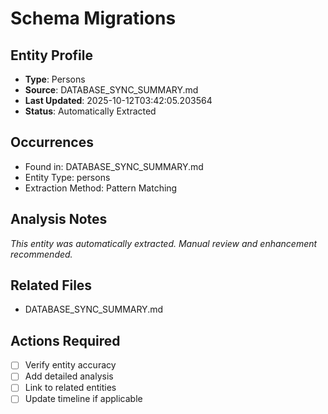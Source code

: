 # Schema Migrations

## Entity Profile
- **Type**: Persons
- **Source**: DATABASE_SYNC_SUMMARY.md
- **Last Updated**: 2025-10-12T03:42:05.203564
- **Status**: Automatically Extracted

## Occurrences
- Found in: DATABASE_SYNC_SUMMARY.md
- Entity Type: persons
- Extraction Method: Pattern Matching

## Analysis Notes
*This entity was automatically extracted. Manual review and enhancement recommended.*

## Related Files
- DATABASE_SYNC_SUMMARY.md

## Actions Required
- [ ] Verify entity accuracy
- [ ] Add detailed analysis
- [ ] Link to related entities
- [ ] Update timeline if applicable
